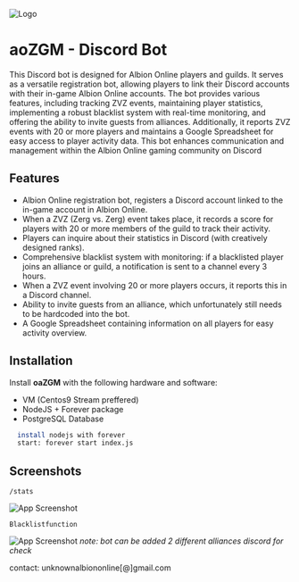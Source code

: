 
![Logo](https://i.ibb.co/xmpXZHW/logo2.png)

# aoZGM - Discord Bot

This Discord bot is designed for Albion Online players and guilds. It serves as a versatile registration bot, allowing players to link their Discord accounts with their in-game Albion Online accounts. The bot provides various features, including tracking ZVZ events, maintaining player statistics, implementing a robust blacklist system with real-time monitoring, and offering the ability to invite guests from alliances. Additionally, it reports ZVZ events with 20 or more players and maintains a Google Spreadsheet for easy access to player activity data. This bot enhances communication and management within the Albion Online gaming community on Discord

## Features

- Albion Online registration bot, registers a Discord account linked to the in-game account in Albion Online.
- When a ZVZ (Zerg vs. Zerg) event takes place, it records a score for players with 20 or more members of the guild to track their activity.
- Players can inquire about their statistics in Discord (with creatively designed ranks).
- Comprehensive blacklist system with monitoring: if a blacklisted player joins an alliance or guild, a notification is sent to a channel every 3 hours.
- When a ZVZ event involving 20 or more players occurs, it reports this in a Discord channel.
- Ability to invite guests from an alliance, which unfortunately still needs to be hardcoded into the bot.
- A Google Spreadsheet containing information on all players for easy activity overview.

## Installation

Install **oaZGM** with the following hardware and software: 

- VM (Centos9 Stream preffered)
- NodeJS + Forever package 
- PostgreSQL Database 

```bash
  install nodejs with forever
  start: forever start index.js
```
    
## Screenshots
```/stats```

![App Screenshot](https://i.ibb.co/HCy5hhy/stats.png)

```Blacklistfunction ```

![App Screenshot](https://i.ibb.co/0FnrfP0/blacklist.png)
*note: bot can be added 2 different alliances discord for check*

contact: unknownalbiononline[@]gmail.com

